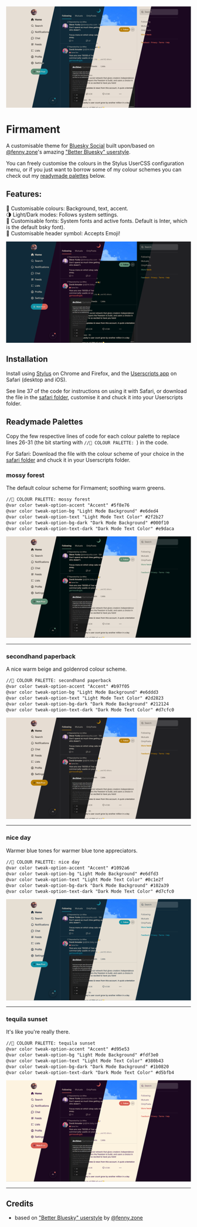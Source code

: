 ![preview of Firmament userscript](https://github.com/haraiva/userstyles/blob/main/bsky/screenshots/all-preview.png)

# Firmament
A customisable theme for [Bluesky Social](https://bsky.app) built upon/based on [@fenny.zone](https://bsky.app/profile/fenny.zone)'s amazing ["Better Bluesky" userstyle](https://userstyles.world/style/11956/better-bluesky).

You can freely customise the colours in the Stylus UserCSS configuration menu, or if you just want to borrow some of my colour schemes you can check out my [readymade palettes](#readymade-palettes) below.

## Features:
🌈 Customisable colours: Background, text, accent.  
🌗 Light/Dark modes: Follows system settings.  
🔡 Customisable fonts: System fonts and active fonts. Default is Inter, which is the default bsky font).  
💭 Customisable header symbol: Accepts Emoji!  

![preview of darkmodes in Firmament userscript](https://github.com/haraiva/userstyles/blob/main/bsky/screenshots/darkmode-preview.png)

## Installation
Install using [Stylus](https://github.com/openstyles/stylus) on Chrome and Firefox, and the [Userscripts app](https://github.com/quoid/userscripts) on Safari (desktop and iOS). 

See line 37 of the code for instructions on using it with Safari, or download the file in the [safari folder](https://github.com/haraiva/userstyles/tree/main/bsky/safari), customise it and chuck it into your Userscripts folder.

## Readymade Palettes
Copy the few respective lines of code for each colour palette to replace lines 26-31 (the bit starting with `//🎨 COLOUR PALETTE: `) in the code.

For Safari: Download the file with the colour scheme of your choice in the [safari folder](https://github.com/haraiva/userstyles/tree/main/bsky/safari) and chuck it in your Userscripts folder.

### mossy forest
The default colour scheme for Firmament; soothing warm greens.
```
//🎨 COLOUR PALETTE: mossy forest
@var color tweak-option-accent "Accent" #5f8e76
@var color tweak-option-bg "Light Mode Background" #e6ded4
@var color tweak-option-text "Light Mode Text Color" #2f2b27
@var color tweak-option-bg-dark "Dark Mode Background" #000f10
@var color tweak-option-text-dark "Dark Mode Text Color" #e9daca
```
![preview of mossy forest theme](https://github.com/haraiva/userstyles/blob/main/bsky/screenshots/forest-preview.png)

---

### secondhand paperback
A nice warm beige and goldenrod colour scheme.
```
//🎨 COLOUR PALETTE: secondhand paperback
@var color tweak-option-accent "Accent" #b97f05
@var color tweak-option-bg "Light Mode Background" #e6ddd3
@var color tweak-option-text "Light Mode Text Color" #2d2823
@var color tweak-option-bg-dark "Dark Mode Background" #212124
@var color tweak-option-text-dark "Dark Mode Text Color" #d7cfc0
```
![preview of secondhand paperback theme](https://github.com/haraiva/userstyles/blob/main/bsky/screenshots/paperback-preview.png)

---

### nice day
Warmer blue tones for warmer blue tone appreciators.
```
//🎨 COLOUR PALETTE: nice day
@var color tweak-option-accent "Accent" #1092a6
@var color tweak-option-bg "Light Mode Background" #e6dfd3
@var color tweak-option-text "Light Mode Text Color" #0c1e2f
@var color tweak-option-bg-dark "Dark Mode Background" #102a39
@var color tweak-option-text-dark "Dark Mode Text Color" #d7cfc0
```
![preview of nice day theme](https://github.com/haraiva/userstyles/blob/main/bsky/screenshots/niceday-preview.png)

---

### tequila sunset
It's like you're really there.
```
//🎨 COLOUR PALETTE: tequila sunset
@var color tweak-option-accent "Accent" #d95e53
@var color tweak-option-bg "Light Mode Background" #fdf3e0
@var color tweak-option-text "Light Mode Text Color" #380b43
@var color tweak-option-bg-dark "Dark Mode Background" #1b0820
@var color tweak-option-text-dark "Dark Mode Text Color" #d5bfb4
```
![preview of tequila sunset theme](https://github.com/haraiva/userstyles/blob/main/bsky/screenshots/sunset-preview.png)

---

## Credits
- based on ["Better Bluesky" userstyle](https://userstyles.world/style/11956/better-bluesky) by [@fenny.zone](https://bsky.app/profile/fenny.zone)